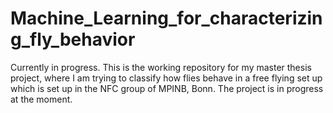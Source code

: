 # Machine_Learning_for_characterizing_fly_behavior
Currently in progress.
This is the working repository for my master thesis project, where I am trying to classify how flies behave in a free flying set up which is set up in the NFC group of MPINB, Bonn. The project is in progress at the moment. 
